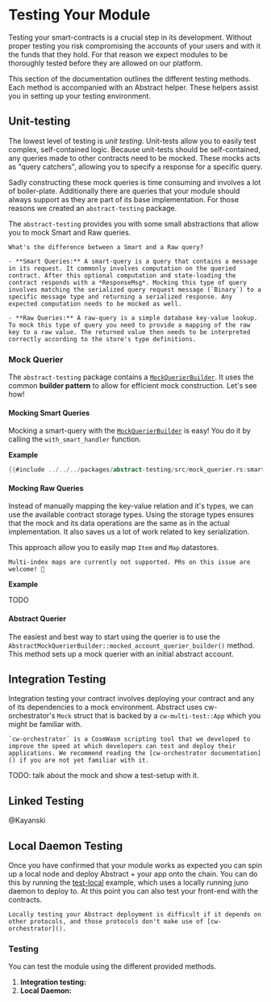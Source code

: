 # Testing Your Module

Testing your smart-contracts is a crucial step in its development. Without proper testing you risk compromising the accounts of your users and with it the funds that they hold. For that reason we expect modules to be thoroughly tested before they are allowed on our platform.

This section of the documentation outlines the different testing methods. Each method is accompanied with an Abstract helper. These helpers assist you in setting up your testing environment.

## Unit-testing

The lowest level of testing is *unit testing*. Unit-tests allow you to easily test complex, self-contained logic. Because unit-tests should be self-contained, any queries made to other contracts need to be mocked. These mocks acts as "query catchers", allowing you to specify a response for a specific query.

Sadly constructing these mock queries is time consuming and involves a lot of boiler-plate. Additionally there are queries that your module should always support as they are part of its base implementation. For those reasons we created an `abstract-testing` package.

The `abstract-testing` provides you with some small abstractions that allow you to mock Smart and Raw queries.

```admonish info
What's the difference between a Smart and a Raw query?

- **Smart Queries:** A smart-query is a query that contains a message in its request. It commonly involves computation on the queried contract. After this optional computation and state-loading the contract responds with a *ResponseMsg*. Mocking this type of query involves matching the serialized query request message (`Binary`) to a specific message type and returning a serialized response. Any expected computation needs to be mocked as well.

- **Raw Queries:** A raw-query is a simple database key-value lookup. To mock this type of query you need to provide a mapping of the raw key to a raw value. The returned value then needs to be interpreted correctly according to the store's type definitions.
```

### Mock Querier

The `abstract-testing` package contains a [`MockQuerierBuilder`](). It uses the common **builder pattern** to allow for efficient mock construction. Let's see how!

#### Mocking Smart Queries

Mocking a smart-query with the [`MockQuerierBuilder`]() is easy! You do it by calling the `with_smart_handler` function.

**Example**

```rust
{{#include ../../../packages/abstract-testing/src/mock_querier.rs:smart_query}}
```

#### Mocking Raw Queries

Instead of manually mapping the key-value relation and it's types, we can use the available contract storage types. Using the storage types ensures that the mock and its data operations are the same as in the actual implementation. It also saves us a lot of work related to key serialization.

This approach allow you to easily map `Item` and `Map` datastores.

```admonish warning
Multi-index maps are currently not supported. PRs on this issue are welcome! 🤗
```

**Example**

TODO

#### Abstract Querier

The easiest and best way to start using the querier is to use the `AbstractMockQuerierBuilder::mocked_account_querier_builder()` method. This method sets up a mock querier with an initial abstract account.

## Integration Testing

Integration testing your contract involves deploying your contract and any of its dependencies to a mock environment. Abstract uses cw-orchestrator's `Mock` struct that is backed by a `cw-multi-test::App` which you might be familiar with.

```admonish info
`cw-orchestrator` is a CosmWasm scripting tool that we developed to improve the speed at which developers can test and deploy their applications. We recommend reading the [cw-orchestrator documentation]() if you are not yet familiar with it.
```

TODO: talk about the mock and show a test-setup with it. 

## Linked Testing

@Kayanski

## Local Daemon Testing

 Once you have confirmed that your module works as expected you can spin up a local node and deploy Abstract + your app onto the chain. You can do this by running the [test-local]() example, which uses a locally running juno daemon to deploy to. At this point you can also test your front-end with the contracts.

```admonish warn
Locally testing your Abstract deployment is difficult if it depends on other protocols, and those protocols don't make use of [cw-orchestrator]().
```

### Testing

You can test the module using the different provided methods.

1. **Integration testing:**
2. **Local Daemon:**